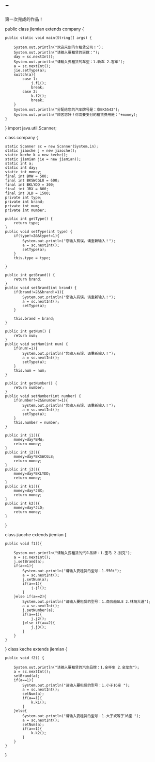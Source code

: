 # -
第一次完成的作品！

public class jiemian extends company {
	
	public static void main(String[] args) {
		
		System.out.println("欢迎来到汽车租赁公司！");
		System.out.println("请输入要租赁的天数：");
		day = sc.nextInt();
		System.out.println("请输入要租赁的车型：1.轿车 2.客车");
		a = sc.nextInt();
		jie.setType(a);
		switch(a){
			case 1:
				j.f1();
				break;
			case 2:
				k.f2();
				break;
		}
		System.out.println("分配给您的汽车牌号是：京BK5543");
		System.out.println("顾客您好！你需要支付的租赁费用是："+money);
	}
	
}
import java.util.Scanner;

class company {
	
	static Scanner sc = new Scanner(System.in);
	static jiaoche j = new jiaoche();
	static keche k = new keche();
	static jiemian jie = new jiemian();
	static int a;
	static int day;
	static int money;
	final int BMW = 500;
	final int BKSWCGL8 = 600;
	final int BKLYDD = 300;
	final int JBX = 800;
	final int JLD = 1500;
	private int type;
	private int brand;
	private int num;
	private int number;
	
	public int getType() {
		return type;
	}
	public void setType(int type) {
		if(type!=2&&type!=1){
			System.out.println("您输入有误，请重新输入！");
			a = sc.nextInt();
			setType(a);
		}
		this.type = type;	
		
	}
	
	public int getBrand() {
		return brand;
	}
	public void setBrand(int brand) {
		if(brand!=2&&brand!=1){
			System.out.println("您输入有误，请重新输入！");
			a = sc.nextInt();
			setType(a);
		}
		
		this.brand = brand;
	}
	
	public int getNum() {
		return num;
	}
	public void setNum(int num) {
		if(num!=1){
			System.out.println("您输入有误，请重新输入！");
			a = sc.nextInt();
			setType(a);
		}
		this.num = num;
	}
	
	public int getNumber() {
		return number;
	}
	public void setNumber(int number) {
		if(number!=2&&number!=1){
			System.out.println("您输入有误，请重新输入！");
			a = sc.nextInt();
			setType(a);
		}
		this.number = number;
	}
	
	public int j1(){	
		money=day*BMW;
		return money;
	}
	public int j2(){
		money=day*BKSWCGL8;
		return money;
	}
	public int j3(){	
		money=day*BKLYDD;
		return money;
	}
	public int k1(){	
		money=day*JBX;
		return money;
	}
	public int k2(){	
		money=day*JLD;
		return money;
	}
	
}

class jiaoche extends jiemian {
	
	public void f1(){
		
		System.out.println("请输入要租赁的汽车品牌：1.宝马 2.别克");
		a = sc.nextInt();
		j.setBrand(a);
		if(a==1){
			System.out.println("请输入要租赁的型号：1.550i");
			a = sc.nextInt();
			j.setNum(a);
			if(a==1){
				j.j1();	
			}
		}else if(a==2){
			System.out.println("请输入要租赁的型号：1.商务舱GL8 2.林荫大道");
			a = sc.nextInt();
			j.setNumber(a);
			if(a==1){
				j.j2();
			}else if(a==2){
				j.j3();
			}
		}
	}
	
}
class keche extends jiemian {
	
	public void f2() {	
		
		System.out.println("请输入要租赁的汽车品牌：1.金杯车 2.金龙车");
		a = sc.nextInt();
		setBrand(a);
		if(a==1){
			System.out.println("请输入要租赁的型号：1.小于16座 ");
			a = sc.nextInt();
			setNum(a);
			if(a==1){
				k.k1();	
			}	
		}else{
			System.out.println("请输入要租赁的型号：1.大于或等于16座 ");
			a = sc.nextInt();
			setNum(a);
			if(a==1){
				k.k2();
			}
		}	
	}
	
}
